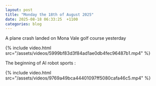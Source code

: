 ```yaml
---
layout: post
title: "Monday the 18th of August 2025"
date: 2025-08-18 06:33:25  +1100
categories: blog
---
```

A plane crash landed on Mona Vale golf course yesterday

{% include video.html src="/assets/videos/5999bf83d3f84ad1ae0db4fec96487b1.mp4" %}


The beginning of AI robot sports :

{% include video.html src="/assets/videos/9769a49bca44401097ff5080cafa46c5.mp4" %}
